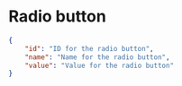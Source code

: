 # Radio button
```json
{
	"id": "ID for the radio button",
	"name": "Name for the radio button",
	"value": "Value for the radio button"
}
```
